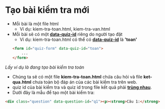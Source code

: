 # Tạo bài kiểm tra mới
- Mỗi bài là một file html
    - Ví dụ: kiem-tra-toan.html, kiem-tra-van.html
- Mỗi bài sẽ có một **<u>data-quiz-id</u>** riêng do người tạo đặt
    - Ví dụ: kiem-tra-toan.html có thể có **<u>data-quiz-id</u>** là **'toan'**
    ```html
    <form id="quiz-form" data-quiz-id="toan">
        ...
    </form>
    ```
*Lấy ví dụ là đang tạo bài kiểm tra toán*
- Chúng ta sẽ có một file **kiem-tra-toan.html** chứa câu hỏi và file **ket-qua.html** chưa toàn bộ đáp án của các bài kiểm tra trên web.
- quiz id của bài kiểm tra và quiz id trong file kết quả phải **<u>trùng nhau</u>**.
- Dưới đây là mẫu để tạo một bài kiểm tra:
```html
<div class="question" data-question-id="q1"><p><strong>Câu 1:</strong> Câu hỏi</p><label><input type="radio" name="q1" value="a"> A. </label><br><label><input type="radio" name="q1" value="b"> B. /label><br><label><input type="radio" name="q1" value="c"> C. </label><br></div>
```
